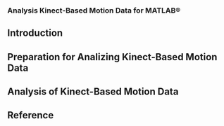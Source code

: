 ### Analysis Kinect-Based Motion Data for MATLAB®

## Introduction

## Preparation for Analizing Kinect-Based Motion Data

## Analysis of Kinect-Based Motion Data

## Reference

